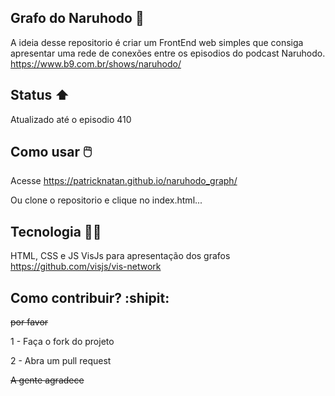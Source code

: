 ## Grafo do Naruhodo 🧠
A ideia desse repositorio é criar um FrontEnd web simples que consiga apresentar uma rede de conexões entre os episodios do podcast Naruhodo.
https://www.b9.com.br/shows/naruhodo/

## Status :arrow_up:
Atualizado até o episodio 410

## Como usar 🖱️
Acesse https://patricknatan.github.io/naruhodo_graph/

Ou clone o repositorio e clique no index.html...

## Tecnologia 🧑‍💻
HTML, CSS e JS
VisJs para apresentação dos grafos
https://github.com/visjs/vis-network

## Como contribuir? :shipit:
~~por favor~~

1 - Faça o fork do projeto

2 - Abra um pull request

~~A gente agradece~~



